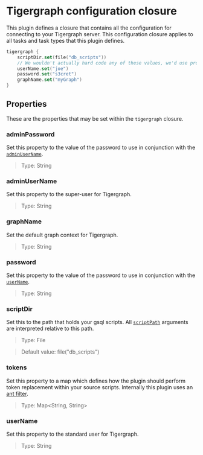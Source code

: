 # Tigergraph configuration closure
This plugin defines a closure that contains all the configuration for
connecting to your Tigergraph server. This configuration closure applies to all
tasks and task types that this plugin defines.

```kotlin
tigergraph {
    scriptDir.set(file("db_scripts"))
    // We wouldn't actually hard code any of these values, we'd use properties
    userName.set("joe")
    password.set("s3cret")
    graphName.set("myGraph")
}
```

## Properties
These are the properties that may be set within the `tigergraph` closure.

### adminPassword
Set this property to the value of the password to use in conjunction with the
[`adminUserName`](#adminUserName).

> Type: String

### adminUserName
Set this property to the super-user for Tigergraph.

> Type: String

### graphName
Set the default graph context for Tigergraph.

> Type: String

### password
Set this property to the value of the password to use in conjunction with the
[`userName`](#userName).

> Type: String

### scriptDir
Set this to the path that holds your gsql scripts. All
[`scriptPath`](#scriptPath) arguments are interpreted relative to this path.

> Type: File

> Default value: file("db_scripts")

### tokens
Set this property to a map which defines how the plugin should perform token
replacement within your source scripts. Internally this plugin uses an [ant
filter][1].

> Type: Map<String, String>

### userName
Set this property to the standard user for Tigergraph.

> Type: String

[1]: https://ant.apache.org/manual/api/org/apache/tools/ant/filters/ReplaceTokens.html
